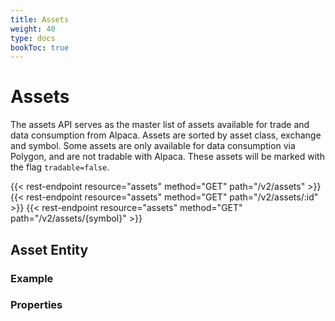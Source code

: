 ```yaml
---
title: Assets
weight: 40
type: docs
bookToc: true
---
```


# Assets

The assets API serves as the master list of assets available for trade and data
consumption from Alpaca. Assets are sorted by asset class, exchange and symbol.
Some assets are only available for data consumption via Polygon, and are not
tradable with Alpaca. These assets will be marked with the flag
`tradable=false`.

{{< rest-endpoint resource="assets" method="GET" path="/v2/assets" >}}
{{< rest-endpoint resource="assets" method="GET" path="/v2/assets/:id" >}}
{{< rest-endpoint resource="assets" method="GET" path="/v2/assets/{symbol}" >}}

## Asset Entity

### Example
<!-- {{< rest-entity-example name="asset-v2">}} -->

### Properties
<!-- {{< rest-entity-desc name="asset-v2" >}} -->
